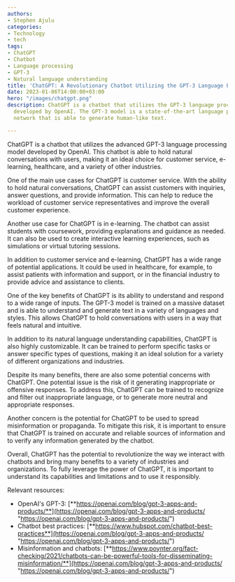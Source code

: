 ```yaml
---
authors:
- Stephen Ajulu
categories:
- Technology
- tech
tags:
- ChatGPT
- Chatbot
- Language processing
- GPT-3
- Natural language understanding
title: 'ChatGPT: A Revolutionary Chatbot Utilizing the GPT-3 Language Processing Model'
date: 2023-01-06T14:00:00+03:00
hero: "/images/chatgpt.png"
description: ChatGPT is a chatbot that utilizes the GPT-3 language processing model
  developed by OpenAI. The GPT-3 model is a state-of-the-art language processing neural
  network that is able to generate human-like text.

---
```

ChatGPT is a chatbot that utilizes the advanced GPT-3 language processing model developed by OpenAI. This chatbot is able to hold natural conversations with users, making it an ideal choice for customer service, e-learning, healthcare, and a variety of other industries.

One of the main use cases for ChatGPT is customer service. With the ability to hold natural conversations, ChatGPT can assist customers with inquiries, answer questions, and provide information. This can help to reduce the workload of customer service representatives and improve the overall customer experience.

Another use case for ChatGPT is in e-learning. The chatbot can assist students with coursework, providing explanations and guidance as needed. It can also be used to create interactive learning experiences, such as simulations or virtual tutoring sessions.

In addition to customer service and e-learning, ChatGPT has a wide range of potential applications. It could be used in healthcare, for example, to assist patients with information and support, or in the financial industry to provide advice and assistance to clients.

One of the key benefits of ChatGPT is its ability to understand and respond to a wide range of inputs. The GPT-3 model is trained on a massive dataset and is able to understand and generate text in a variety of languages and styles. This allows ChatGPT to hold conversations with users in a way that feels natural and intuitive.

In addition to its natural language understanding capabilities, ChatGPT is also highly customizable. It can be trained to perform specific tasks or answer specific types of questions, making it an ideal solution for a variety of different organizations and industries.

Despite its many benefits, there are also some potential concerns with ChatGPT. One potential issue is the risk of it generating inappropriate or offensive responses. To address this, ChatGPT can be trained to recognize and filter out inappropriate language, or to generate more neutral and appropriate responses.

Another concern is the potential for ChatGPT to be used to spread misinformation or propaganda. To mitigate this risk, it is important to ensure that ChatGPT is trained on accurate and reliable sources of information and to verify any information generated by the chatbot.

Overall, ChatGPT has the potential to revolutionize the way we interact with chatbots and bring many benefits to a variety of industries and organizations. To fully leverage the power of ChatGPT, it is important to understand its capabilities and limitations and to use it responsibly.

Relevant resources:

* OpenAI's GPT-3: [**https://openai.com/blog/gpt-3-apps-and-products/**](https://openai.com/blog/gpt-3-apps-and-products/ "https://openai.com/blog/gpt-3-apps-and-products/")
* Chatbot best practices: [**https://www.hubspot.com/chatbot-best-practices**](https://openai.com/blog/gpt-3-apps-and-products/ "https://openai.com/blog/gpt-3-apps-and-products/")
* Misinformation and chatbots: [**https://www.poynter.org/fact-checking/2021/chatbots-can-be-powerful-tools-for-disseminating-misinformation/**](https://openai.com/blog/gpt-3-apps-and-products/ "https://openai.com/blog/gpt-3-apps-and-products/")